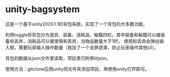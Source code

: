 # unity-bagsystem
这是一个基于unity2020.1.1的背包系统，实现了一个背包的大多数功能。

利用toggle将背包分为道具、装备、消耗品、秘籍四栏。其中装备和秘籍可以被装备和丢弃，消耗品可以被使用和丢弃，当物品数量大于1时，
使用和丢弃会弹出输入框，需要玩家输入操作数量（我加了一个全屏遮罩，防止玩家操作其他UI）。

背包的数据从json文件里读取，项目里已附带litjson。

使用方法：gitclone后用unity将文件夹添加项目，再使用unity打开即可。
